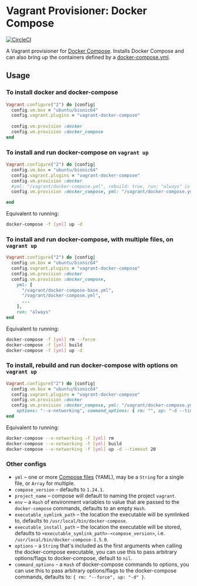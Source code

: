 # Vagrant Provisioner: Docker Compose

[![CircleCI](https://img.shields.io/circleci/build/github/leighmcculloch/vagrant-docker-compose?style=for-the-badge)](https://circleci.com/gh/leighmcculloch/vagrant-docker-compose/tree/master)

A Vagrant provisioner for [Docker Compose](https://docs.docker.com/compose/). Installs Docker Compose and can also bring up the containers defined by a [docker-compose.yml](https://docs.docker.com/compose/yml/).

## Usage

### To install docker and docker-compose

```ruby
Vagrant.configure("2") do |config|
  config.vm.box = "ubuntu/bionic64"
  config.vagrant.plugins = "vagrant-docker-compose"
    
  config.vm.provision :docker
  config.vm.provision :docker_compose
end
```

### To install and run docker-compose on `vagrant up`

```ruby
Vagrant.configure("2") do |config|
  config.vm.box = "ubuntu/bionic64"
  config.vagrant.plugins = "vagrant-docker-compose"
  config.vm.provision :docker
  #yml: "/vagrant/docker-compose.yml", rebuild: true, run: "always" is not mandatory.
  config.vm.provision :docker_compose, yml: "/vagrant/docker-compose.yml", run: "always"

end
```

Equivalent to running:

```bash
docker-compose -f [yml] up -d
```

### To install and run docker-compose, with multiple files, on `vagrant up`

```ruby
Vagrant.configure("2") do |config|
  config.vm.box = "ubuntu/bionic64"
  config.vagrant.plugins = "vagrant-docker-compose"
  config.vm.provision :docker
  config.vm.provision :docker_compose,
    yml: [
      "/vagrant/docker-compose-base.yml",
      "/vagrant/docker-compose.yml",
      ...
    ],
    run: "always"
end
```


Equivalent to running:

```bash
docker-compose -f [yml] rm --force
docker-compose -f [yml] build
docker-compose -f [yml] up -d
```

### To install, rebuild and run docker-compose with options on `vagrant up`

```ruby
Vagrant.configure("2") do |config|
  config.vm.box = "ubuntu/bionic64"
  config.vagrant.plugins = "vagrant-docker-compose"
  config.vm.provision :docker
  config.vm.provision :docker_compose, yml: "/vagrant/docker-compose.yml", rebuild: true,
    options: "--x-networking", command_options: { rm: "", up: "-d --timeout 20"}, run: "always"
end
```

Equivalent to running:

```bash
docker-compose --x-networking -f [yml] rm
docker-compose --x-networking -f [yml] build
docker-compose --x-networking -f [yml] up -d --timeout 20
```


### Other configs

* `yml` – one or more [Compose files](https://docs.docker.com/compose/compose-file/) (YAML), may be a `String` for a single file, or `Array` for multiple.
* `compose_version` – defaults to `1.24.1`.
* `project_name` – compose will default to naming the project `vagrant`.
* `env` – a `Hash` of environment variables to value that are passed to the `docker-compose` commands, defaults to an empty `Hash`.
* `executable_symlink_path` – the location the executable will be symlinked to, defaults to `/usr/local/bin/docker-compose`.
* `executable_install_path` – the location the executable will be stored, defaults to `<executable_symlink_path>-<compose_version>`, i.e. `/usr/local/bin/docker-compose-1.5.0`.
* `options` - a `String` that's included as the first arguments when calling the docker-compose executable, you can use this to pass arbitrary options/flags to docker-compose, default to `nil`.
* `command_options` - a `Hash` of docker-compose commands to options, you can use this to pass arbitrary options/flags to the docker-compose commands, defaults to: `{ rm: "--force", up: "-d" }`.
